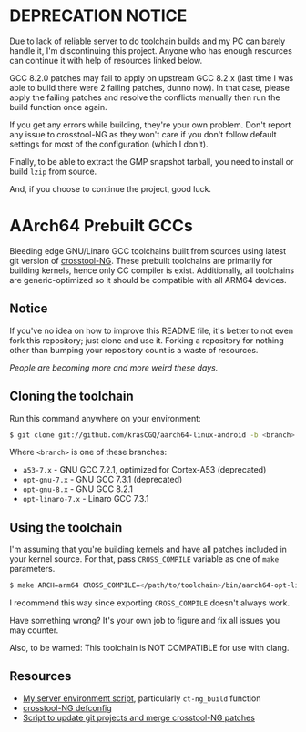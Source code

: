 # DEPRECATION NOTICE

Due to lack of reliable server to do toolchain builds and my PC can barely handle it, I'm discontinuing this project. Anyone who has enough resources can continue it with help of resources linked below.

GCC 8.2.0 patches may fail to apply on upstream GCC 8.2.x (last time I was able to build there were 2 failing patches, dunno now). In that case, please apply the failing patches and resolve the conflicts manually then run the build function once again.

If you get any errors while building, they're your own problem. Don't report any issue to crosstool-NG as they won't care if you don't follow default settings for most of the configuration (which I don't).

Finally, to be able to extract the GMP snapshot tarball, you need to install or build `lzip` from source.

And, if you choose to continue the project, good luck.

# AArch64 Prebuilt GCCs

Bleeding edge GNU/Linaro GCC toolchains built from sources using latest git version of [crosstool-NG](https://github.com/crosstool-ng/crosstool-ng). These prebuilt toolchains are primarily for building kernels, hence only CC compiler is exist. Additionally, all toolchains are generic-optimized so it should be compatible with all ARM64 devices.

## Notice

If you've no idea on how to improve this README file, it's better to not even fork this repository; just clone and use it. Forking a repository for nothing other than bumping your repository count is a waste of resources.

_People are becoming more and more weird these days._

## Cloning the toolchain

Run this command anywhere on your environment:

```bash
$ git clone git://github.com/krasCGQ/aarch64-linux-android -b <branch> --depth=1
```

Where `<branch>` is one of these branches:
* `a53-7.x` - GNU GCC 7.2.1, optimized for Cortex-A53 (deprecated)
* `opt-gnu-7.x` - GNU GCC 7.3.1 (deprecated)
* `opt-gnu-8.x` - GNU GCC 8.2.1
* `opt-linaro-7.x` - Linaro GCC 7.3.1

## Using the toolchain

I'm assuming that you're building kernels and have all patches included in your kernel source. For that, pass `CROSS_COMPILE` variable as one of `make` parameters.

```bash
$ make ARCH=arm64 CROSS_COMPILE=</path/to/toolchain>/bin/aarch64-opt-linux-android- ...
```

I recommend this way since exporting `CROSS_COMPILE` doesn't always work.

Have something wrong? It's your own job to figure and fix all issues you may counter.

Also, to be warned: This toolchain is NOT COMPATIBLE for use with clang.

## Resources

* [My server environment script](https://github.com/krasCGQ/scripts/blob/master/env/server), particularly `ct-ng_build` function
* [crosstool-NG defconfig](https://github.com/krasCGQ/ct-ng_configs/blob/master/config.aarch64-android)
* [Script to update git projects and merge crosstool-NG patches](https://github.com/krasCGQ/scripts/blob/master/update_crosstool)
